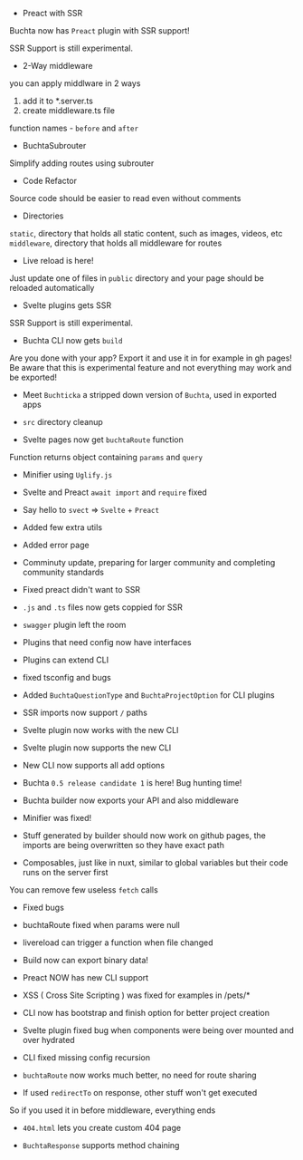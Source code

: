 * Preact with SSR

Buchta now has `Preact` plugin with SSR support!

SSR Support is still experimental.

* 2-Way middleware

you can apply middlware in 2 ways<br>
1. add it to *.server.ts<br>
2. create middleware.ts file<br>

function names - `before` and `after`

* BuchtaSubrouter

Simplify adding routes using subrouter

* Code Refactor

Source code should be easier to read even without comments

* Directories

`static`, directory that holds all static content, such as images, videos, etc <br>
`middleware`, directory that holds all middleware for routes

* Live reload is here!

Just update one of files in `public` directory and your page should be reloaded automatically

* Svelte plugins gets SSR

SSR Support is still experimental.

* Buchta CLI now gets `build`

Are you done with your app? Export it and use it in for example in gh pages! <br>
Be aware that this is experimental feature and not everything may work and be exported!

* Meet `Buchticka` a stripped down version of `Buchta`, used in exported apps

* `src` directory cleanup

* Svelte pages now get `buchtaRoute` function

Function returns object containing `params` and `query`

* Minifier using `Uglify.js`

* Svelte and Preact `await import` and `require` fixed

* Say hello to `svect` => `Svelte` + `Preact`

* Added few extra utils

* Added error page

* Comminuty update, preparing for larger community and completing community standards

* Fixed preact didn't want to SSR

* `.js` and `.ts` files now gets coppied for SSR

* `swagger` plugin left the room

* Plugins that need config now have interfaces

* Plugins can extend CLI

* fixed tsconfig and bugs

* Added `BuchtaQuestionType` and `BuchtaProjectOption` for CLI plugins

* SSR imports now support `/` paths

* Svelte plugin now works with the new CLI

* Svelte plugin now supports the new CLI

* New CLI now supports all add options

* Buchta `0.5 release candidate 1` is here! Bug hunting time!

* Buchta builder now exports your API and also middleware

* Minifier was fixed!

* Stuff generated by builder should now work on github pages, the imports are being overwritten so they have exact path

* Composables, just like in nuxt, similar to global variables but their code runs on the server first

You can remove few useless `fetch` calls

* Fixed bugs

* buchtaRoute fixed when params were null

* livereload can trigger a function when file changed

* Build now can export binary data!

* Preact NOW has new CLI support

* XSS ( Cross Site Scripting ) was fixed for examples in /pets/* 

* CLI now has bootstrap and finish option for better project creation

* Svelte plugin fixed bug when components were being over mounted and over hydrated

* CLI fixed missing config recursion

* `buchtaRoute` now works much better, no need for route sharing

* If used `redirectTo` on response, other stuff won't get executed

So if you used it in before middleware, everything ends

* `404.html` lets you create custom 404 page

* `BuchtaResponse` supports method chaining
